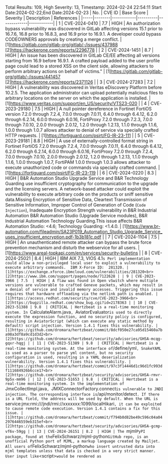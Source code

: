 Total Results: 109, High Severity: 13, Timestamp: 2024-02-24 22:54:11
Start Date:2024-02-22;End Date:2024-02-23
| No. | CVE ID | Base Score | Severity | Description | References |
|-----|--------|------------|----------|-------------|------------|
| 1 | CVE-2024-0410 | 7.7  | HIGH | An authorization bypass vulnerability was discovered in GitLab affecting versions 15.1 prior to 16.7.6, 16.8 prior to 16.8.3, and 16.9 prior to 16.9.1. A developer could bypass CODEOWNERS approvals by creating a merge conflict. | [1]https://gitlab.com/gitlab-org/gitlab/-/issues/437988<br>[2]https://hackerone.com/reports/2296778 |
| 2 | CVE-2024-1451 | 8.7  | HIGH | An issue has been discovered in GitLab CE/EE affecting all versions starting from 16.9 before 16.9.1. A crafted payload  added to the user profile page could lead to a stored XSS on the client side, allowing attackers to perform arbitrary actions on behalf of victims." | [1]https://gitlab.com/gitlab-org/gitlab/-/issues/441457<br>[2]https://hackerone.com/reports/2371126 |
| 3 | CVE-2024-27283 | 7.2  | HIGH | A vulnerability was discovered in Veritas eDiscovery Platform before 10.2.5. The application administrator can upload potentially malicious files to arbitrary locations on the server on which the application is installed. | [1]https://www.veritas.com/support/en_US/security/VTS23-020 |
| 4 | CVE-2023-29180 | 7.5  | HIGH | A null pointer dereference in Fortinet FortiOS version 7.2.0 through 7.2.4, 7.0.0 through 7.0.11, 6.4.0 through 6.4.12, 6.2.0 through 6.2.14, 6.0.0 through 6.0.16, FortiProxy 7.2.0 through 7.2.3, 7.0.0 through 7.0.10, 2.0.0 through 2.0.12, 1.2.0 through 1.2.13, 1.1.0 through 1.1.6, 1.0.0 through 1.0.7 allows attacker to denial of service via specially crafted HTTP requests. | [1]https://fortiguard.com/psirt/FG-IR-23-111 |
| 5 | CVE-2023-29181 | 8.8  | HIGH | A use of externally-controlled format string in Fortinet FortiOS 7.2.0 through 7.2.4, 7.0.0 through 7.0.11, 6.4.0 through 6.4.12, 6.2.0 through 6.2.14, 6.0.0 through 6.0.16, FortiProxy 7.2.0 through 7.2.4, 7.0.0 through 7.0.10, 2.0.0 through 2.0.12, 1.2.0 through 1.2.13, 1.1.0 through 1.1.6, 1.0.0 through 1.0.7, FortiPAM 1.0.0 through 1.0.3 allows attacker to execute unauthorized code or commands via specially crafted command. | [1]https://fortiguard.com/psirt/FG-IR-23-119 |
| 6 | CVE-2024-0220 | 8.3  | HIGH | B&R Automation Studio Upgrade Service and B&R Technology Guarding use insufficient cryptography for communication to the upgrade and the licensing servers. A network-based attacker could exploit the vulnerability to execute arbitrary code on the products or sniff sensitive data.Missing Encryption of Sensitive Data, Cleartext Transmission of Sensitive Information, Improper Control of Generation of Code (`Code Injection`), Inadequate Encryption Strength vulnerability in B&R Industrial Automation B&R Automation Studio (Upgrade Service modules), B&R Industrial Automation Technology Guarding.This issue affects B&R Automation Studio: <4.6; Technology Guarding: <1.4.0. | [1]https://www.br-automation.com/fileadmin/SA23P019_Automation_Studio_Upgrade_Service_uses_insufficient_encryption.pdf-1b3b181c.pdf |
| 7 | CVE-2024-1104 | 7.5  | HIGH | An unauthenticated remote attacker can bypass the brute force prevention mechanism and disturb the webservice for all users. | [1]https://www.areal-topkapi.com/en/services/security-bulletins |
| 8 | CVE-2024-25021 | 8.4  | HIGH | IBM AIX 7.3, VIOS 4.1`s Perl implementation could allow a non-privileged local user to exploit a vulnerability to execute arbitrary commands.  IBM X-Force ID:  281320. | [1]https://exchange.xforce.ibmcloud.com/vulnerabilities/281320<br>[2]https://www.ibm.com/support/pages/node/7122628 |
| 9 | CVE-2023-3966 | 7.5  | HIGH | A flaw was found in Open vSwitch where multiple versions are vulnerable to crafted Geneve packets, which may result in a denial of service and invalid memory accesses. Triggering this issue requires that hardware offloading via the netlink path is enabled. | [1]https://access.redhat.com/security/cve/CVE-2023-3966<br>[2]https://bugzilla.redhat.com/show_bug.cgi?id=2178363 |
| 10 | CVE-2023-51388 | 9.8  | CRITICAL | Hertzbeat is a real-time monitoring system. In `CalculateAlarm.java`, `AviatorEvaluator` is used to directly execute the expression function, and no security policy is configured, resulting in AviatorScript (which can execute any static method by default) script injection. Version 1.4.1 fixes this vulnerability. | [1]https://github.com/dromara/hertzbeat/commit/8dcf050e27ca95d15460a7ba98a3df8a9cd1d3d2<br>[2]https://github.com/dromara/hertzbeat/security/advisories/GHSA-mcqg-gqxr-hqgj |
| 11 | CVE-2023-51389 | 9.8  | CRITICAL | Hertzbeat is a real-time monitoring system. At the interface of `/define/yml`, SnakeYAML is used as a parser to parse yml content, but no security configuration is used, resulting in a YAML deserialization vulnerability. Version 1.4.1 fixes this vulnerability. | [1]https://github.com/dromara/hertzbeat/commit/97c3f14446d1c96d1fc993df111684926b6cce17<br>[2]https://github.com/dromara/hertzbeat/security/advisories/GHSA-rmvr-9p5x-mm96 |
| 12 | CVE-2023-51653 | 9.8  | CRITICAL | Hertzbeat is a real-time monitoring system. In the implementation of `JmxCollectImpl.java`, `JMXConnectorFactory.connect` is vulnerable to JNDI injection. The corresponding interface is `/api/monitor/detect`. If there is a URL field, the address will be used by default. When the URL is `service:jmx:rmi:///jndi/rmi://xxxxxxx:1099/localHikari`, it can be exploited to cause remote code execution. Version 1.4.1 contains a fix for this issue. | [1]https://github.com/dromara/hertzbeat/commit/f794b0d82be49c596c04a042976446559eb315ef<br>[2]https://github.com/dromara/hertzbeat/security/advisories/GHSA-gcmp-vf6v-59gg |
| 13 | CVE-2024-26151 | 8.2  | HIGH | The `mjml` PyPI package, found at the `FelixSchwarz/mjml-python` GitHub repo, is an unofficial Python port of MJML, a markup language created by Mailjet. All users of `FelixSchwarz/mjml-python` who insert untrusted data into mjml templates unless that data is checked in a very strict manner. User input like `&lt;script&gt;` would be rendered as `<script>` in the final HTML output. The attacker must be able to control some data which is later injected in an mjml template which is then send out as email to other users. The attacker could control contents of email messages sent through the platform. The problem has been fixed in version 0.11.0 of this library. Versions before 0.10.0 are not affected by this security issue. As a workaround, ensure that potentially untrusted user input does not contain any sequences which could be rendered as HTML. | [1]https://github.com/FelixSchwarz/mjml-python/commit/84c495da20a91640a1ca551ace17df7f3be644aa<br>[2]https://github.com/FelixSchwarz/mjml-python/commit/8d410b7a500703080bb14ed7e3d2663fe16767e6<br>[3]https://github.com/FelixSchwarz/mjml-python/issues/52<br>[4]https://github.com/FelixSchwarz/mjml-python/releases/tag/v0.11.0<br>[5]https://github.com/FelixSchwarz/mjml-python/security/advisories/GHSA-578p-fxmm-6229 |
